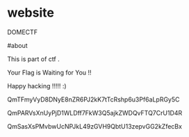 # website

DOMECTF

#about

This is part of ctf .

Your Flag is Waiting for You !!

Happy hacking !!!!! :) 




QmTFmyVyD8DNyE8nZR6PJ2kK7tTcRshp6u3Pf6aLpRGy5C

QmPARVsXnUyPjD1WLDff7FkW3Q5ajkZWDQvFTQ7CrU1D4R

QmSasXsPMvbwUcNPJkL49zGVH9QbtU13zepvGG2kZfecBx
